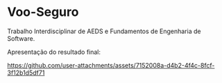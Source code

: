 # Voo-Seguro
Trabalho Interdisciplinar de AEDS e Fundamentos de Engenharia de Software.

Apresentação do resultado final:

https://github.com/user-attachments/assets/7152008a-d4b2-4f4c-8fcf-3f12b1d5df71

